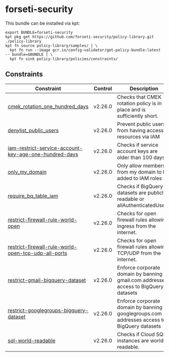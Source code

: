 # forseti-security

This bundle can be installed via kpt:

```
export BUNDLE=forseti-security
kpt pkg get https://github.com/forseti-security/policy-library.git ./policy-library
kpt fn source policy-library/samples/ | \
  kpt fn run --image gcr.io/config-validator/get-policy-bundle:latest -- bundle=$BUNDLE | \
  kpt fn sink policy-library/policies/constraints/
```

## Constraints

| Constraint                                                                                                                    | Control | Description                                                                                |
| ----------------------------------------------------------------------------------------------------------------------------- | ------- | ------------------------------------------------------------------------------------------ |
| [cmek_rotation_one_hundred_days](../../samples/cmek_rotation_100_days.yaml)                                                   | v2.26.0 | Checks that CMEK rotation policy is in place and is sufficiently short.                    |
| [denylist_public_users](../../samples/storage_denylist_public.yaml)                                                           | v2.26.0 | Prevent public users from having access to resources via IAM                               |
| [iam-restrict-service-account-key-age-one-hundred-days](../../samples/gcp_iam_restrict_service_account_key_age_100_days.yaml) | v2.26.0 | Checks if service account keys are older than 100 days.                                    |
| [only_my_domain](../../samples/iam_restrict_domain.yaml)                                                                      | v2.26.0 | Only allow members from my domain to be added to IAM roles                                 |
| [require_bq_table_iam](../../samples/bigquery_world_readable.yaml)                                                            | v2.26.0 | Checks if BigQuery datasets are publicly readable or allAuthenticatedUsers.                |
| [restrict-firewall-rule-world-open](../../samples/restrict_fw_rules_world_open.yaml)                                          | v2.26.0 | Checks for open firewall rules allowing ingress from the internet.                         |
| [restrict-firewall-rule-world-open-tcp-udp-all-ports](../../samples/restrict_fw_rules_world_open_tcp_udp_all_ports.yaml)      | v2.26.0 | Checks for open firewall rules allowing TCP/UDP from the internet.                         |
| [restrict-gmail-bigquery-dataset](../../samples/iam_restrict_gmail_bigquery_dataset.yaml)                                     | v2.26.0 | Enforce corporate domain by banning gmail.com addresses access to BigQuery datasets        |
| [restrict-googlegroups-bigquery-dataset](../../samples/iam_restrict_googlegroups_bigquery_dataset.yaml)                       | v2.26.0 | Enforce corporate domain by banning googlegroups.com addresses access to BigQuery datasets |
| [sql-world-readable](../../samples/sql_world_readable.yaml)                                                                   | v2.26.0 | Checks if Cloud SQL instances are world readable.                                          |

